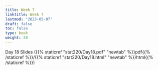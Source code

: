 ```yaml
---
title: Week 7 
linktitle: Week 7
lastmod: "2023-05-07"
draft: false  
toc: false  
type: book  
weight: 20
---
```



Day 18 Slides ({{% staticref "stat220/Day18.pdf" "newtab" %}}pdf{{% /staticref %}}/{{% staticref "stat220/Day18.html" "newtab" %}}html{{% /staticref %}})





